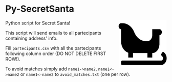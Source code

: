 # Py-SecretSanta

<img src="https://raw.githubusercontent.com/S0NN1/py-secretsanta/6427c0a1807baa731cd0eefc76eb8d64264fa3b1/.github/sleigh-solid.svg" width=150px height=150px align="right"  />

Python script for Secret Santa!

This script will send emails to all partecipants containing address' info.

Fill `partecipants.csv` with all the partecipants following column order (DO NOT DELETE FIRST ROW!).

To avoid matches simply add `name1->name2`, `name1<->name2` or `name1<-name2` to `avoid_matches.txt` (one per row).
